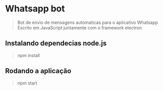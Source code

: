 # Whatsapp bot

>Bot de envio de mensagens automaticas para o aplicativo Whatsapp
>Escrito em JavaScript juntamente com o framework electron

## Instalando dependecias node.js

> npm install

## Rodando a aplicação

> npm start

 
